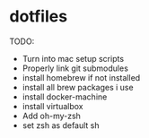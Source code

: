 # dotfiles

TODO:
* Turn into mac setup scripts
* Properly link git submodules
* install homebrew if not installed
* install all brew packages i use
* install docker-machine
* install virtualbox
* Add oh-my-zsh
* set zsh as default sh
